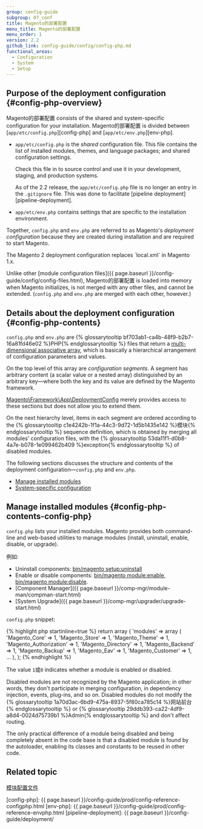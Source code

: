 ```yaml
---
group: config-guide
subgroup: 07_conf
title: Magento的部署配置
menu_title: Magento的部署配置
menu_order: 1
version: 2.2
github_link: config-guide/config/config-php.md
functional_areas:
  - Configuration
  - System
  - Setup
---
```


## Purpose of the deployment configuration {#config-php-overview}

Magento的部署配置 consists of the shared and system-specific configuration for your installation. Magento的部署配置 is divided between [`app/etc/config.php`][config-php] and [`app/etc/env.php`][env-php].

* `app/etc/config.php` is the _shared_ configuration file.
  This file contains the list of installed modules, themes, and language packages; and shared configuration settings.

  Check this file in to source control and use it in your development, staging, and production systems.

  As of the 2.2 release, the `app/etc/config.php` file is no longer an entry in the `.gitignore` file.
  This was done to facilitate [pipeline deployment][pipeline-deployment].

* `app/etc/env.php` contains settings that are specific to the installation environment.

Together, `config.php` and `env.php` are referred to as Magento's _deployment configuration_ because they are created during installation and are required to start Magento.

<div class="bs-callout bs-callout-info" id="info" markdown="1">
The Magento 2 deployment configuration replaces `local.xml` in Magento 1.x.
</div>

Unlike other [module configuration files]({{ page.baseurl }}/config-guide/config/config-files.html), Magento的部署配置 is loaded into memory when Magento initializes, is not merged with any other files, and cannot be extended. (`config.php` and `env.php` are merged with each other, however.)

## Details about the deployment configuration {#config-php-contents}
`config.php` and `env.php` are {% glossarytooltip bf703ab1-ca4b-48f9-b2b7-16a81fd46e02 %}PHP{% endglossarytooltip %} files that return a <a href="http://www.w3schools.com/php/php_arrays.asp" target="_blank">multi-dimensional associative array</a>, which is basically a hierarchical arrangement of configuration parameters and values.

On the top level of this array are *configuration segments*. A segment has arbitrary content (a scalar value or a nested array) distinguished by an arbitrary key&mdash;where both the key and its value are defined by the Magento framework.

<a href="{{ site.mage2200url }}lib/internal/Magento/Framework/App/DeploymentConfig.php" target="_blank">Magento\Framework\App\DeploymentConfig</a> merely provides access to these sections but does not allow you to extend them.

On the next hierarchy level, items in each segment are ordered according to the {% glossarytooltip c1e4242b-1f1a-44c3-9d72-1d5b1435e142 %}模块{% endglossarytooltip %} sequence definition, which is obtained by merging all modules' configuration files, with the {% glossarytooltip 53da11f1-d0b8-4a7e-b078-1e099462b409 %}exception{% endglossarytooltip %} of disabled modules.

The following sections discusses the structure and contents of the deployment configuration&mdash;`config.php` and `env.php`.

* <a href="#config-php-contents-config-php">Manage installed modules</a>
* <a href="{{ page.baseurl }}/config-guide/cli/config-cli-subcommands-config-mgmt-export.html#app-etc-env-php">System-specific configuration</a>

## Manage installed modules {#config-php-contents-config-php}
`config.php` lists your installed modules. Magento provides both command-line and web-based utilities to manage modules (install, uninstall, enable, disable, or upgrade).

例如:

* Uninstall components: <a href="{{ page.baseurl }}/install-gde/install/cli/install-cli-uninstall.html">bin/magento setup:uninstall</a>
* Enable or disable components: <a href="{{ page.baseurl }}/install-gde/install/cli/install-cli-subcommands-enable.html#instgde-cli-subcommands-enable-disable">bin/magento module:enable</a>, <a href="{{ page.baseurl }}/install-gde/install/cli/install-cli-subcommands-enable.html#instgde-cli-subcommands-enable-disable">bin/magento module:disable</a>.
* [Component Manager]({{ page.baseurl }}/comp-mgr/module-man/compman-start.html)
* [System Upgrade]({{ page.baseurl }}/comp-mgr/upgrader/upgrade-start.html)

`config.php` snippet:

{% highlight php startinline=true %}
return array (
  'modules' =>
  array (
    'Magento_Core' => 1,
    'Magento_Store' => 1,
    'Magento_Theme' => 1,
    'Magento_Authorization' => 1,
    'Magento_Directory' => 1,
    'Magento_Backend' => 1,
    'Magento_Backup' => 1,
    'Magento_Eav' => 1,
    'Magento_Customer' => 1,
...
  ),
);
{% endhighlight %}

The value `1`或`0` indicates whether a module is enabled or disabled.

Disabled modules are not recognized by the Magento application; in other words, they don't participate in merging configuration, in dependency injection, events, plug-ins, and so on. Disabled modules do not modify the {% glossarytooltip 1a70d3ac-6bd9-475a-8937-5f80ca785c14 %}网站前台{% endglossarytooltip %} or {% glossarytooltip 29ddb393-ca22-4df9-a8d4-0024d75739b1 %}Admin{% endglossarytooltip %} and don't affect routing.

The only practical difference of a module being disabled and being completely absent in the code base is that a disabled module is found by the autoloader, enabling its classes and constants to be reused in other code.

## Related topic
<a href="{{ page.baseurl }}/config-guide/config/config-files.html">模块配置文件</a>

[config-php]: {{ page.baseurl }}/config-guide/prod/config-reference-configphp.html
[env-php]: {{ page.baseurl }}/config-guide/prod/config-reference-envphp.html
[pipeline-deployment]: {{ page.baseurl }}/config-guide/deployment/
